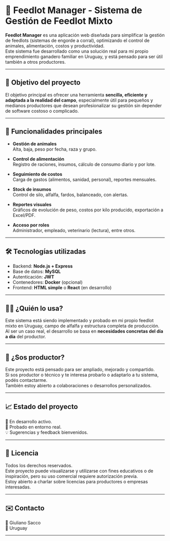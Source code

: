 # 🐄 Feedlot Manager - Sistema de Gestión de Feedlot Mixto

**Feedlot Manager** es una aplicación web diseñada para simplificar la gestión de feedlots (sistemas de engorde a corral), optimizando el control de animales, alimentación, costos y productividad.  
Este sistema fue desarrollado como una solución real para mi propio emprendimiento ganadero familiar en Uruguay, y está pensado para ser útil también a otros productores.

---

## 🎯 Objetivo del proyecto

El objetivo principal es ofrecer una herramienta **sencilla, eficiente y adaptada a la realidad del campo**, especialmente útil para pequeños y medianos productores que desean profesionalizar su gestión sin depender de software costoso o complicado.

---

## 🧰 Funcionalidades principales

- **Gestión de animales**  
  Alta, baja, peso por fecha, raza y grupo.

- **Control de alimentación**  
  Registro de raciones, insumos, cálculo de consumo diario y por lote.

- **Seguimiento de costos**  
  Carga de gastos (alimentos, sanidad, personal), reportes mensuales.

- **Stock de insumos**  
  Control de silo, alfalfa, fardos, balanceado, con alertas.

- **Reportes visuales**  
  Gráficos de evolución de peso, costos por kilo producido, exportación a Excel/PDF.

- **Acceso por roles**  
  Administrador, empleado, veterinario (lectura), entre otros.

---

## 🛠️ Tecnologías utilizadas

- Backend: **Node.js + Express**
- Base de datos: **MySQL**
- Autenticación: **JWT**
- Contenedores: **Docker** (opcional)
- Frontend: **HTML simple** o **React** (en desarrollo)

---

## 👨‍🌾 ¿Quién lo usa?

Este sistema está siendo implementado y probado en mi propio feedlot mixto en Uruguay, campo de alfalfa y estructura completa de producción.  
Al ser un caso real, el desarrollo se basa en **necesidades concretas del día a día** del productor.

---

## 💼 ¿Sos productor?

Este proyecto está pensado para ser ampliado, mejorado y compartido.  
Si sos productor o técnico y te interesa probarlo o adaptarlo a tu sistema, podés contactarme.  
También estoy abierto a colaboraciones o desarrollos personalizados.

---

## 📈 Estado del proyecto

🔧 En desarrollo activo.  
🧪 Probado en entorno real.  
💡 Sugerencias y feedback bienvenidos.

---

## 🧾 Licencia

Todos los derechos reservados.  
Este proyecto puede visualizarse y utilizarse con fines educativos o de inspiración, pero su uso comercial requiere autorización previa.  
Estoy abierto a charlar sobre licencias para productores o empresas interesadas.

---

## ✉️ Contacto

👤 Giuliano Sacco  
📍 Uruguay  

---
